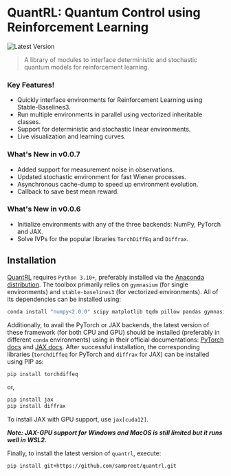 # QuantRL: Quantum Control using Reinforcement Learning

![Latest Version](https://img.shields.io/badge/version-0.0.8-red?style=for-the-badge)

> A library of modules to interface deterministic and stochastic quantum models for reinforcement learning.

### Key Features!

* Quickly interface environments for Reinforcement Learning using Stable-Baselines3.
* Run multiple environments in parallel using vectorized inheritable classes.
* Support for deterministic and stochastic linear environments.
* Live visualization and learning curves.

### What's New in v0.0.7

* Added support for measurement noise in observations.
* Updated stochastic environment for fast Wiener processes.
* Asynchronous cache-dump to speed up environment evolution.
* Callback to save best mean reward.

### What's New in v0.0.6

* Initialize environments with any of the three backends: NumPy, PyTorch and JAX.
* Solve IVPs for the popular libraries `TorchDiffEq` and `Diffrax`.

## Installation

[QuantRL](https://github.com/sampreet/quantrl) requires `Python 3.10+`, preferably installed via the [Anaconda distribution](https://www.anaconda.com/download).
The toolbox primarily relies on `gymnasium` (for single environments) and `stable-baselines3` (for vectorized environments).
All of its dependencies can be installed using:

```bash
conda install "numpy<2.0.0" scipy matplotlib tqdm pillow pandas gymnasium stable-baselines3
```

Additionally, to avail the PyTorch or JAX backends, the latest version of these framework (for both CPU and GPU) should be installed (preferably in different `conda` environments) using in their official documentations: [PyTorch docs](https://pytorch.org/get-started/locally/) and [JAX docs](https://jax.readthedocs.io/en/latest/installation.html).
After successful installation, the corresponding libraries (`torchdiffeq` for PyTorch and `diffrax` for JAX) can be installed using PIP as:

```bash
pip install torchdiffeq
```

or,

```bash
pip install jax
pip install diffrax
```

To install JAX with GPU support, use `jax[cuda12]`.

***Note: JAX-GPU support for Windows and MacOS is still limited but it runs well in WSL2.***

Finally, to install the latest version of `quantrl`, execute:

```bash
pip install git+https://github.com/sampreet/quantrl.git
```

